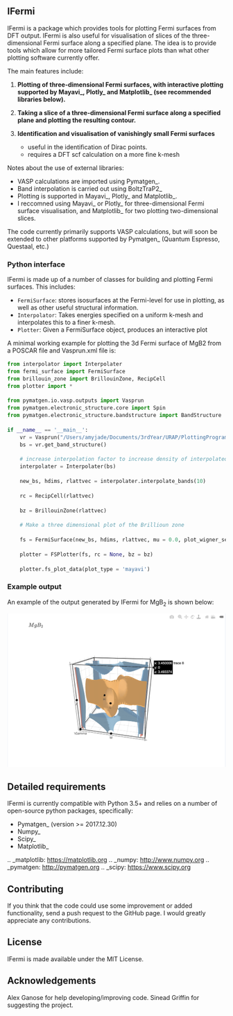 IFermi
------

IFermi is a package which provides tools for plotting Fermi surfaces
from DFT output. IFermi is also useful for visualisation of slices of
the three-dimensional Fermi surface along a specified plane. The idea 
is to provide tools which allow for more tailored Fermi surface plots
than what other plotting software currently offer.

The main features include:

1. **Plotting of three-dimensional Fermi surfaces, with interactive plotting
   supported by Mayavi_, Plotly_ and Matplotlib_ (see recommended 
   libraries below).**

2. **Taking a slice of a three-dimensional Fermi surface along a specified 
   plane and plotting the resulting contour.**

3. **Identification and visualisation of vanishingly small Fermi surfaces**

   - useful in the identification of Dirac points.
   - requires a DFT scf calculation on a more fine k-mesh

Notes about the use of external libraries: 

   - VASP calculations are imported using Pymatgen_.
   - Band interpolation is carried out using BoltzTraP2_   
   - Plotting is supported in Mayavi_, Plotly_ and Matplotlib_.
   - I reccomned using Mayavi_ or Plotly_ for three-dimensional
     Fermi surface visualisation, and Matplotlib_ for two 
     plotting two-dimensional slices. 

The code currently primarily supports VASP calculations, but will 
soon be extended to other platforms supported by Pymatgen_ 
(Quantum Espresso, Questaal, etc.)


### Python interface

IFermi is made up of a number of classes for building and plotting
Fermi surfaces. This includes:

- `FermiSurface`: stores isosurfaces at the Fermi-level for use in plotting,
   as well as other useful structural information. 
- `Interpolator`: Takes energies specified on a uniform k-mesh and interpolates 
   this to a finer k-mesh.
- `Plotter`: Given a FermiSurface object, produces an interactive plot   

A minimal working example for plotting the 3d Fermi surface of MgB2 from a POSCAR
file and Vasprun.xml file is:

```python
from interpolator import Interpolater
from fermi_surface import FermiSurface
from brillouin_zone import BrillouinZone, RecipCell
from plotter import *

from pymatgen.io.vasp.outputs import Vasprun
from pymatgen.electronic_structure.core import Spin
from pymatgen.electronic_structure.bandstructure import BandStructure

if __name__ == '__main__':
	vr = Vasprun("/Users/amyjade/Documents/3rdYear/URAP/PlottingProgram/dataMgB2/vasprun.xml")
	bs = vr.get_band_structure()

	# increase interpolation factor to increase density of interpolated bandstructure
	interpolater = Interpolater(bs) 

	new_bs, hdims, rlattvec = interpolater.interpolate_bands(10)

	rc = RecipCell(rlattvec)

	bz = BrillouinZone(rlattvec)

	# Make a three dimensional plot of the Brillioun zone

	fs = FermiSurface(new_bs, hdims, rlattvec, mu = 0.0, plot_wigner_seitz = True)

	plotter = FSPlotter(fs, rc = None, bz = bz)

	plotter.fs_plot_data(plot_type = 'mayavi')

```

### Example output

An example of the output generated by IFermi for MgB<sub>2</sub> is shown below:

![MgB2 fermi surface](docs/source/_static/fs_MgB2.png)


## Detailed requirements

IFermi is currently compatible with Python 3.5+ and relies on a number of
open-source python packages, specifically:

- Pymatgen_ (version >= 2017.12.30)
- Numpy_
- Scipy_
- Matplotlib_

.. _matplotlib: https://matplotlib.org
.. _numpy: http://www.numpy.org
.. _pymatgen: http://pymatgen.org
.. _scipy: https://www.scipy.org


## Contributing

If you think that the code could use some improvement
or added functionality, send a push request to the GitHub page. 
I would greatly appreciate any contributions.

## License

IFermi is made available under the MIT License.

## Acknowledgements

Alex Ganose for help developing/improving code.
Sinead Griffin for suggesting the project.
